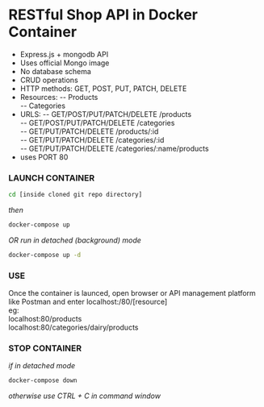 # RESTful Shop API in Docker Container

- Express.js + mongodb API
- Uses official Mongo image
- No database schema
- CRUD operations 
- HTTP methods: GET, POST, PUT, PATCH, DELETE
- Resources:
-- Products  
-- Categories  
- URLS:
-- GET/POST/PUT/PATCH/DELETE /products  
-- GET/POST/PUT/PATCH/DELETE /categories  
-- GET/PUT/PATCH/DELETE /products/:id  
-- GET/PUT/PATCH/DELETE /categories/:id  
-- GET/PUT/PATCH/DELETE /categories/:name/products  
- uses PORT 80

### LAUNCH CONTAINER

```sh
cd [inside cloned git repo directory]
```
_then_
```sh
docker-compose up 
```
_OR run in detached (background) mode_
```sh
docker-compose up -d
```
### USE
Once the container is launced, open browser or API management platform like Postman and enter 
localhost:/80/[resource]  
eg:  
localhost:80/products  
localhost:80/categories/dairy/products  

### STOP CONTAINER
_if in detached mode_
```sh
docker-compose down
```
_otherwise_
_use CTRL + C in command window_